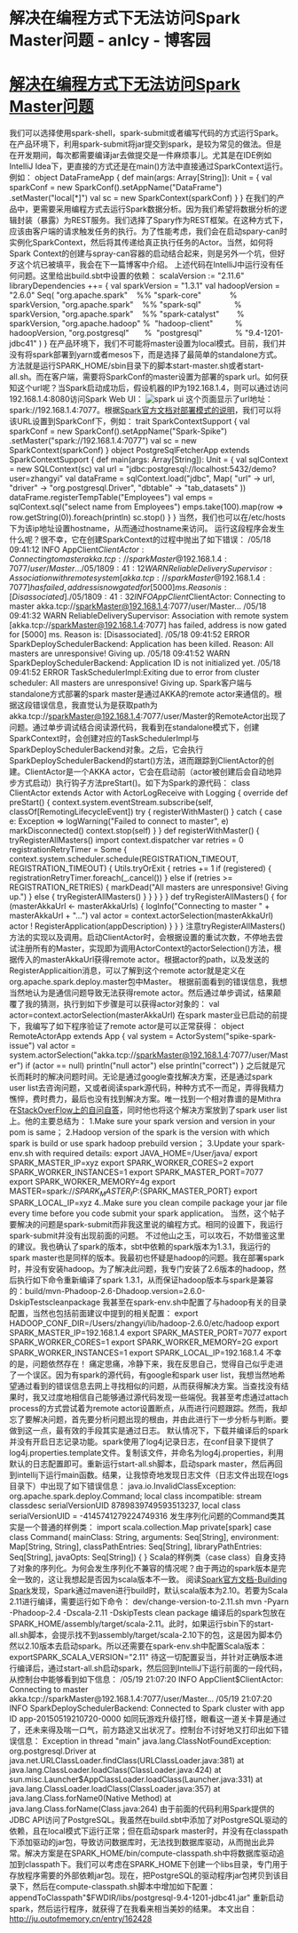 
# 解决在编程方式下无法访问Spark Master问题 - anlcy - 博客园






# [解决在编程方式下无法访问Spark Master问题](https://www.cnblogs.com/camilla/p/8296314.html)
我们可以选择使用spark-shell，spark-submit或者编写代码的方式运行Spark。在产品环境下，利用spark-submit将jar提交到spark，是较为常见的做法。但是在开发期间，每次都需要编译jar去做提交是一件麻烦事儿。尤其是在IDE例如IntelliJ Idea下，更直接的方式还是在main()方法中直接通过SparkContext运行。例如：
object DataFrameApp {
def main(args: Array[String]): Unit = {
val sparkConf = new SparkConf().setAppName("DataFrame")
.setMaster("local[*]")
val sc = new SparkContext(sparkConf)
}
}
在我们的产品中，更需要采用编程方式去运行Spark数据分析。因为我们希望将数据分析的逻辑封装（暴露）为REST服务。我们选择了Spary作为REST框架。在这种方式下，应该由客户端的请求触发任务的执行。为了性能考虑，我们会在启动spary-can时实例化SparkContext，然后将其传递给真正执行任务的Actor。当然，如何将Spark Context的创建与spray-can容器的启动结合起来，则是另外一个坑，但好歹这个坑已被填平，我会在下一篇博客中介绍。
上述代码在IntelliJ中运行没有任何问题。这里给出build.sbt中设置的依赖：
scalaVersion := "2.11.6"
libraryDependencies ++= {
val sparkVersion = "1.3.1"
val hadoopVersion = "2.6.0"
Seq(
"org.apache.spark"    %% "spark-core"             % sparkVersion,
"org.apache.spark"    %% "spark-sql"               % sparkVersion,
"org.apache.spark"    %% "spark-catalyst"        % sparkVersion,
"org.apache.hadoop" %  "hadoop-client"          % hadoopVersion,
"org.postgresql"       %  "postgresql"               % "9.4-1201-jdbc41"
)
}
在产品环境下，我们不可能将master设置为local模式。目前，我们并没有将spark部署到yarn或者mesos下，而是选择了最简单的standalone方式。方法就是运行SPARK_HOME/sbin目录下的脚本start-master.sh或者start-all.sh。而在客户端，需要将SparkConf的master设置为部署的spark url。如何获知这个url呢？当Spark启动成功后，假设机器的IP为192.168.1.4，则可以通过访问192.168.1.4:8080访问Spark Web UI：
![spark ui](http://7u2mak.com1.z0.glb.clouddn.com/spark_ui.png)
这个页面显示了url地址：spark://192.168.1.4:7077。根据[Spark官方文档对部署模式的说明](http://spark.apache.org/docs/latest/spark-standalone.html)，我们可以将该URL设置到SparkConf下，例如：
trait SparkContextSupport {
val sparkConf = new SparkConf().setAppName("Spark-Spike")
.setMaster("spark://192.168.1.4:7077")
val sc = new SparkContext(sparkConf)
}
object PostgreSqlFetcherApp extends SparkContextSupport {
def main(args: Array[String]): Unit = {
val sqlContext = new SQLContext(sc)
val url = "jdbc:postgresql://localhost:5432/demo?user=zhangyi"
val dataFrame = sqlContext.load("jdbc", Map(
"url" -> url,
"driver" -> "org.postgresql.Driver",
"dbtable" -> "tab_datasets"
))
dataFrame.registerTempTable("Employees")
val emps = sqlContext.sql("select name from Employees")
emps.take(100).map(row => row.getString(0)).foreach(println)
sc.stop()
}
}
当然，我们也可以在/etc/hosts下为该ip地址设置hostname，从而通过hostname来访问。
运行这段程序会发生什么呢？很不幸，它在创建SparkContext的过程中抛出了如下错误：
/05/18 09:41:12 INFO AppClient$ClientActor: Connecting to master akka.tcp://sparkMaster@192.168.1.4:7077/user/Master...
/05/18 09:41:12 WARN ReliableDeliverySupervisor: Association with remote system [akka.tcp://sparkMaster@192.168.1.4:7077] has failed, address is now gated for [5000] ms. Reason is: [Disassociated].
/05/18 09:41:32 INFO AppClient$ClientActor: Connecting to master akka.tcp://sparkMaster@192.168.1.4:7077/user/Master...
/05/18 09:41:32 WARN ReliableDeliverySupervisor: Association with remote system [akka.tcp://sparkMaster@192.168.1.4:7077] has failed, address is now gated for [5000] ms. Reason is: [Disassociated].
/05/18 09:41:52 ERROR SparkDeploySchedulerBackend: Application has been killed. Reason: All masters are unresponsive! Giving up.
/05/18 09:41:52 WARN SparkDeploySchedulerBackend: Application ID is not initialized yet.
/05/18 09:41:52 ERROR TaskSchedulerImpl:Exiting due to error from cluster scheduler: All masters are unresponsive! Giving up.
Spark客户端与standalone方式部署的spark master是通过AKKA的remote actor来通信的。根据这段错误信息，我直觉认为是获取path为akka.tcp://sparkMaster@192.168.1.4:7077/user/Master的RemoteActor出现了问题。通过单步调试结合阅读源代码，我看到在standalone模式下，创建SparkContext时，会创建对应的TaskSchedulerImpl与SparkDeploySchedulerBackend对象。之后，它会执行SparkDeploySchedulerBackend的start()方法，进而跟踪到ClientActor的创建。ClientActor是一个AKKA actor，它会在启动前（actor被创建后会自动地异步方式启动）执行钩子方法preStart()。如下为Spark的源代码：
class ClientActor extends Actor with ActorLogReceive with Logging {
override def preStart() {
context.system.eventStream.subscribe(self, classOf[RemotingLifecycleEvent])
try {
registerWithMaster()
} catch {
case e: Exception =>
logWarning("Failed to connect to master", e)
markDisconnected()
context.stop(self)
}
}
def registerWithMaster() {
tryRegisterAllMasters()
import context.dispatcher
var retries = 0
registrationRetryTimer = Some {
context.system.scheduler.schedule(REGISTRATION_TIMEOUT, REGISTRATION_TIMEOUT) {
Utils.tryOrExit {
retries += 1
if (registered) {
registrationRetryTimer.foreach(_.cancel())
} else if (retries >= REGISTRATION_RETRIES) {
markDead("All masters are unresponsive! Giving up.")
} else {
tryRegisterAllMasters()
}
}
}
}
}
def tryRegisterAllMasters() {
for (masterAkkaUrl <- masterAkkaUrls) {
logInfo("Connecting to master " + masterAkkaUrl + "...")
val actor = context.actorSelection(masterAkkaUrl)
actor ! RegisterApplication(appDescription)
}
}
}
注意tryRegisterAllMasters()方法的实现以及调用。启动ClientActor时，会根据设置的重试次数，不停地去尝试注册所有的Master，实现即为调用ActorContext的actorSelection()方法，根据传入的masterAkkaUrl获得remote actor。根据actor的path，以及发送的RegisterApplicaition消息，可以了解到这个remote actor就是定义在org.apache.spark.deploy.master包中Master。
根据前面看到的错误信息，我想当然地认为是通信问题导致无法获得remote actor。然后通过单步调试，结果颠覆了我的猜测，执行到如下步骤是可以获得actor对象的：
val actor=context.actorSelection(masterAkkaUrl)
在spark master业已启动的前提下，我编写了如下程序验证了remote actor是可以正常获得：
object RemoteActorApp extends App {
val system = ActorSystem("spike-spark-issue")
val actor = system.actorSelection("akka.tcp://sparkMaster@192.168.1.4:7077/user/Master")
if (actor == null) println("null actor") else println("correct")
}
之后就是冗长而耗时的解决问题时间。无论是通过google查找解决方案，还是通过spark user list去咨询问题，又或者阅读spark源代码，种种方式不一而足，弄得我精力憔悴，费时费力，最后也没有找到解决方案。唯一找到一个相对靠谱的是Mithra在[StackOverFlow上的自问自答](http://stackoverflow.com/questions/27415501/why-is-it-so-hard-to-run-simple-spark-streaming-spark-1-1-1-maven-dependency)，同时他也将这个解决方案放到了spark user list上。他的主要总结为：
1.Make sure your spark version and version in your pom is same；
2.Hadoop version of the spark is the version with which spark is build or use spark hadoop prebuild version；
3.Update your spark-env.sh with required details:
export JAVA_HOME=/User/java/
export SPARK_MASTER_IP=xyz
export SPARK_WORKER_CORES=2
export SPARK_WORKER_INSTANCES=1
export SPARK_MASTER_PORT=7077
export SPARK_WORKER_MEMORY=4g
export MASTER=spark://${SPARK_MASTER_IP}:${SPARK_MASTER_PORT}
export SPARK_LOCAL_IP=xyz
4..Make sure you clean compile package your jar file every time before you code submit your spark application。
当然，这个帖子要解决的问题是spark-submit而非我这里说的编程方式。相同的设置下，我运行spark-submit并没有出现前面的问题。
不过他山之玉，可以攻石，不妨借鉴这里的建议。我也确认了spark的版本，sbt中依赖的spark版本为1.3.1，我运行的spark master也是同样的版本。我最初也怀疑是hadoop的问题。我在部署spark时，并没有安装hadoop。为了解决此问题，我专门安装了2.6版本的hadoop，然后执行如下命令重新编译了spark 1.3.1，从而保证hadoop版本与spark是兼容的：build/mvn-Phadoop-2.6-Dhadoop.version=2.6.0-DskipTestscleanpackage
我甚至在spark-env.sh中配置了与hadoop有关的目录配置，当然也包括前面建议中提到的相关配置：
export HADOOP_CONF_DIR=/Users/zhangyi/lib/hadoop-2.6.0/etc/hadoop
export SPARK_MASTER_IP=192.168.1.4
export SPARK_MASTER_PORT=7077
export SPARK_WORKER_CORES=1
export SPARK_WORKER_MEMORY=2G
export SPARK_WORKER_INSTANCES=1
export SPARK_LOCAL_IP=192.168.1.4
不幸的是，问题依然存在！
痛定思痛，冷静下来，我在反思自己，觉得自己似乎走进了一个误区。因为有spark的源代码，有google和spark user list，我想当然地希望通过看到的错误信息去网上寻找相似的问题，从而获得解决方案。当查找没有结果时，我又过度地相信自己能够通过源代码发现一些端倪。我甚至考虑通过attach process的方式尝试着为remote actor设置断点，从而进行问题跟踪。然而，我却忘了要解决问题，首先要分析问题出现的根由，并由此进行下一步分析与判断。要做到这一点，最有效的手段其实是通过日志。
默认情况下，下载并编译后的spark并没有开启日志记录功能。spark使用了log4j记录日志，在conf目录下提供了log4j.properties.template文件。复制该文件，并命名为log4j.properties，利用默认的日志配置即可。重新运行start-all.sh脚本，启动spark master，然后再回到intellij下运行main函数。结果，让我惊奇地发现日志文件（日志文件出现在logs目录下）中出现了如下错误信息：
java.io.InvalidClassException: org.apache.spark.deploy.Command; local
class incompatible: stream classdesc serialVersionUID 8789839749593513237, local class serialVersionUID = -4145741279224749316
发生序列化问题的Command类其实是一个普通的样例类：
import scala.collection.Map
private[spark] case class Command(
mainClass: String,
arguments: Seq[String],
environment: Map[String, String],
classPathEntries: Seq[String],
libraryPathEntries: Seq[String],
javaOpts: Seq[String]) {
}
Scala的样例类（case class）自身支持了对象的序列化。为何会发生序列化不兼容的情况呢？由于两边的spark版本是完全一致的，这让我想起是否因为scala版本不一致。
阅读[Spark官方文档-Building Spark](http://spark.apache.org/docs/latest/building-spark.html)发现，Spark通过maven进行build时，默认scala版本为2.10。若要为Scala 2.11进行编译，需要运行如下命令：
dev/change-version-to-2.11.sh
mvn -Pyarn -Phadoop-2.4 -Dscala-2.11 -DskipTests clean package
编译后的spark包放在SPARK_HOME/assembly/target/scala-2.11。此时，如果运行sbin下的start-all.sh脚本，会提示找不到assembly/target/scala-2.10下的包，这是因为脚本仍然以2.10版本去启动spark。所以还需要在spark-env.sh中配置Scala版本：exportSPARK_SCALA_VERSION="2.11"
待这一切配置妥当，并针对正确版本进行编译后，通过start-all.sh启动spark，然后回到IntelliJ下运行前面的一段代码，从控制台中能够看到如下信息：
/05/19 21:07:20 INFO AppClient$ClientActor: Connecting to master akka.tcp://sparkMaster@192.168.1.4:7077/user/Master...
/05/19 21:07:20 INFO SparkDeploySchedulerBackend: Connected to Spark cluster with app ID app-20150519210720-0000
如同玩游戏升级打怪，眼看这一道关卡算是通过了，还未来得及喘一口气，前方路途又出状况了。控制台不讨好地又打印出如下错误信息：
Exception in thread "main" java.lang.ClassNotFoundException: org.postgresql.Driver at java.net.URLClassLoader.findClass(URLClassLoader.java:381) at java.lang.ClassLoader.loadClass(ClassLoader.java:424) at sun.misc.Launcher$AppClassLoader.loadClass(Launcher.java:331) at java.lang.ClassLoader.loadClass(ClassLoader.java:357) at java.lang.Class.forName0(Native Method) at java.lang.Class.forName(Class.java:264)
由于前面的代码利用Spark提供的JDBC API访问了PostgreSQL。我虽然在build.sbt中添加了对PostgreSQL驱动的依赖，且在local模式下运行正常；但在启动spark master时，并没有在classpath下添加驱动的jar包，导致访问数据库时，无法找到数据库驱动，从而抛出此异常。解决方案是在SPARK_HOME/bin/compute-classpath.sh中将数据库驱动追加到classpath下。我们可以考虑在SPARK_HOME下创建一个libs目录，专门用于存放程序需要的外部依赖jar包。现在，把PostgreSQL的驱动程序jar包拷贝到该目录下，然后在compute-classpath.sh脚本中增加如下配置：
appendToClasspath"$FWDIR/libs/postgresql-9.4-1201-jdbc41.jar"
重新启动spark，然后运行程序，就获得了在我看来相当美妙的结果。
本文出自：http://ju.outofmemory.cn/entry/162428





